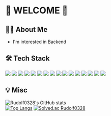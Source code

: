# 🐸 WELCOME 🐸
## 👩‍💻 About Me
- I'm interested in Backend
## 🛠 Tech Stack
<div>
  <img src="https://img.shields.io/badge/Python-3776AB?style=flat-square&logo=python&logoColor=white" />
  <img src="https://img.shields.io/badge/Java-007396?style=flat-square&logo=java&logoColor=white" />
  <img src="https://img.shields.io/badge/JavaScript-F7DF1E?style=flat-square&logo=javascript&logoColor=white" />
  <img src="https://img.shields.io/badge/C-A8B9CC?style=flat-square&logo=c&logoColor=white" />
  <img src="https://img.shields.io/badge/C++-00599C?style=flat-square&logo=c%2B%2B&logoColor=white" />
  <img src="https://img.shields.io/badge/HTML-E34F26?style=flat-square&logo=html5&logoColor=white" />
  <img src="https://img.shields.io/badge/Css-1572B6?style=flat-square&logo=css3&logoColor=white" />
  <img src="https://img.shields.io/badge/React-61DAFB?style=flat-square&logo=react&logoColor=white" />
<!--   <img src="https://img.shields.io/badge/ReactNative-F7DF1E?style=flat-square&logo=javascript&logoColor=white" /> -->
  <img src="https://img.shields.io/badge/AndroidStudio-3DDC84?style=flat-square&logo=androidstudio&logoColor=white" />
  <img src="https://img.shields.io/badge/Node.js-339933?style=flat-square&logo=node.js&logoColor=white" />
  <img src="https://img.shields.io/badge/MongoDB-47A248?style=flat-square&logo=mongodb&logoColor=white" />
  <img src="https://img.shields.io/badge/MySQL-4479A1?style=flat-square&logo=mysql&logoColor=white" />
  <img src="https://img.shields.io/badge/Amazon AWS-232F3E?style=flat-square&logo=Amazon%20AWS&logoColor=white" />
  <img src="https://img.shields.io/badge/npm-CB3837?style=flat-square&logo=npm&logoColor=white" />
  <img src="https://img.shields.io/badge/Git-F05032?style=flat-square&logo=git&logoColor=white" />
  <img src="https://img.shields.io/badge/GitHub-181717?style=flat-square&logo=github&logoColor=white" />
</div>

## 💡 Misc
![Rudolf0328's GitHub stats](https://github-readme-stats.vercel.app/api?username=Rudolf0328&show_icons=true&theme=radical)  
[![Top Langs](https://github-readme-stats.vercel.app/api/top-langs/?username=Rudolf0328&layout=compact&theme=dark)](https://github.com/anuraghazra/github-readme-stats)
[![Solved.ac Rudolf0328](http://mazassumnida.wtf/api/v2/generate_badge?boj=ck07160)](https://solved.ac/ck07160)
